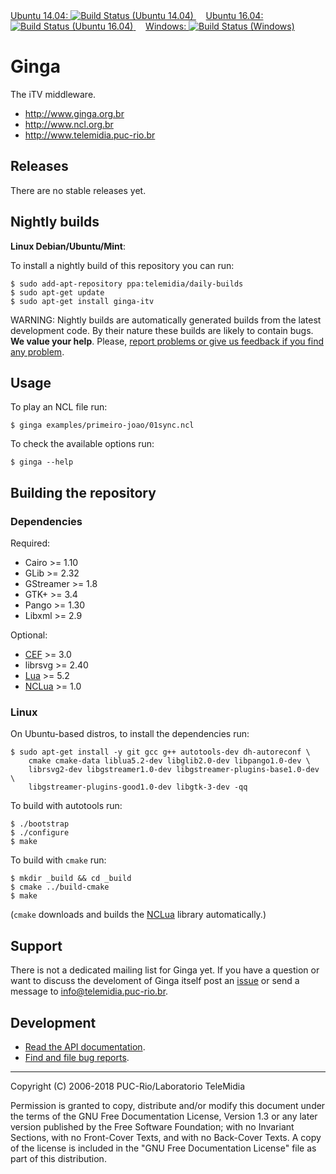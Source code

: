 <div style="width:100%">
<a href="https://semaphoreci.com/telemidia/ginga">
  Ubuntu 14.04:
   <img
    src="https://semaphoreci.com/api/v1/projects/067d8fed-5ecc-4408-b10a-20e615756bf2/1327970/shields_badge.svg"
    alt="Build Status (Ubuntu 14.04)"
    title="Build Status (Ubuntu 14.04)">
</a>
&nbsp;&nbsp;&nbsp;
<a href="https://travis-ci.org/TeleMidia/ginga/builds">
  Ubuntu 16.04:
   <img
    src="https://travis-ci.org/TeleMidia/ginga.svg?branch=master"
    alt="Build Status (Ubuntu 16.04)"
    title="Build Status (Ubuntu 16.04)">
</a>
&nbsp;&nbsp;&nbsp;
<a href="https://ci.appveyor.com/project/robertogerson/ginga">
  Windows:
   <img
    src="https://ci.appveyor.com/api/projects/status/1j9m853yd87o4691?svg=true"
    alt="Build Status (Windows)" title="Build Status (Windows)">
</a>
</div>

# Ginga

The iTV middleware.

  * http://www.ginga.org.br
  * http://www.ncl.org.br
  * http://www.telemidia.puc-rio.br

## Releases

There are no stable releases yet.

## Nightly builds

**Linux Debian/Ubuntu/Mint**:

To install a nightly build of this repository you can run:

    $ sudo add-apt-repository ppa:telemidia/daily-builds
    $ sudo apt-get update
    $ sudo apt-get install ginga-itv

WARNING:  Nightly builds are automatically generated builds from the latest
development code.  By their nature these builds are likely to contain bugs.
**We value your help**.  Please, [report problems or give us feedback if you
find any problem](https://github.com/telemidia/ginga/issues).

<!--
**Windows**

TODO.

**macOS**

TODO.
-->

## Usage

To play an NCL file run:

    $ ginga examples/primeiro-joao/01sync.ncl

To check the available options run:

    $ ginga --help

## Building the repository

### Dependencies

Required:

  * Cairo >= 1.10
  * GLib >= 2.32
  * GStreamer >= 1.8
  * GTK+ >= 3.4
  * Pango >= 1.30
  * Libxml >= 2.9

Optional:

  * <a href="https://bitbucket.org/chromiumembedded/cef">CEF</a> >= 3.0
  * librsvg >= 2.40
  * <a href="https://www.lua.org">Lua</a> >= 5.2
  * <a href="https://github.com/TeleMidia/nclua">NCLua</a> >= 1.0

### Linux

On Ubuntu-based distros, to install the dependencies run:

    $ sudo apt-get install -y git gcc g++ autotools-dev dh-autoreconf \
        cmake cmake-data liblua5.2-dev libglib2.0-dev libpango1.0-dev \
        librsvg2-dev libgstreamer1.0-dev libgstreamer-plugins-base1.0-dev \
        libgstreamer-plugins-good1.0-dev libgtk-3-dev -qq

To build with autotools run:

    $ ./bootstrap
    $ ./configure
    $ make

To build with `cmake` run:

    $ mkdir _build && cd _build
    $ cmake ../build-cmake
    $ make

(`cmake` downloads and builds the <a
href="https://github.com/TeleMidia/nclua">NCLua</a> library automatically.)

<!--

This should not be here!

### Windows

Download MSYS2 and install the dependencies through MinGW.

    $ pacman -Syu --noconfirm

    $ pacman -Sy --noconfirm base-devel mpfr cmake mingw64/mingw-w64-x86_64-glib2 glib2-devel \
        mingw64/mingw-w64-x86_64-cairo mingw64/mingw-w64-x86_64-gst-plugins-base \
        mingw64/mingw-w64-x86_64-gst-plugins-good mingw64/mingw-w64-x86_64-gst-plugins-bad \
        mingw64/mingw-w64-x86_64-gtk3 mingw64/mingw-w64-x86_64-pango \
        mingw-w64-x86_64-lua mingw64/mingw-w64-x86_64-gst-plugins-ugly \
        mingw-w64-x86_64-gst-libav-1.12.4-1 mingw-w64-x86_64-gcc mingw-w64-x86_64-make

Build with autotools.

    $ ./bootstrap
    $ ./configure
    $ make

### macOS

TODO
-->

## Support

There is not a dedicated mailing list for Ginga yet.  If you have a question
or want to discuss the develoment of Ginga itself post an
[issue](https://github.com/telemidia/ginga/issues) or send a message to
info@telemidia.puc-rio.br.

## Development

  * <a href="http://www.telemidia.puc-rio.br/~gflima/misc/ginga">
    Read the API documentation</a>.

  * <a href="https://github.com/TeleMidia/ginga/issues">
    Find and file bug reports</a>.

---
Copyright (C) 2006-2018 PUC-Rio/Laboratorio TeleMidia

Permission is granted to copy, distribute and/or modify this document under
the terms of the GNU Free Documentation License, Version 1.3 or any later
version published by the Free Software Foundation; with no Invariant
Sections, with no Front-Cover Texts, and with no Back-Cover Texts. A copy of
the license is included in the "GNU Free Documentation License" file as part
of this distribution.
